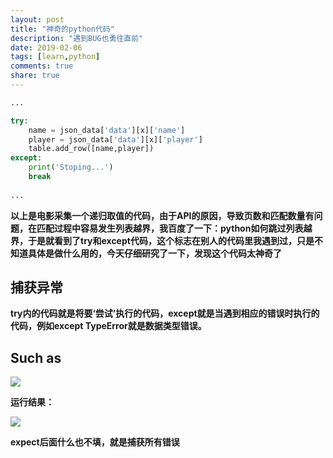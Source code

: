 ```yaml
---
layout: post
title: "神奇的python代码"
description: "遇到BUG也勇往直前"
date: 2019-02-06
tags: [learn,python]
comments: true
share: true
---
```


```python
...

try:
    name = json_data['data'][x]['name']
    player = json_data['data'][x]['player']
    table.add_row([name,player])
except:
    print('Stoping...')
    break
    
...

```

**以上是电影采集一个递归取值的代码，由于API的原因，导致页数和匹配数量有问题，在匹配过程中容易发生列表越界，我百度了一下：python如何跳过列表越界，于是就看到了try和except代码，这个标志在别人的代码里我遇到过，只是不知道具体是做什么用的，今天仔细研究了一下，发现这个代码太神奇了**


## 捕获异常

**try内的代码就是将要‘尝试’执行的代码，except就是当遇到相应的错误时执行的代码，例如except TypeError就是数据类型错误。**

## Such as

![](https://ss2.baidu.com/6ONYsjip0QIZ8tyhnq/it/u=3798518219,225259021&fm=173&app=25&f=JPEG?w=530&h=430&s=A0C2B74BDAA4936C1CF0F40F0000E0C3)

**运行结果：**

![](https://ss1.baidu.com/6ONXsjip0QIZ8tyhnq/it/u=3397314481,530076019&fm=173&app=25&f=JPEG?w=550&h=207&s=E8C2A3410FA089705C55A4030000E0C3)


**expect后面什么也不填，就是捕获所有错误**
